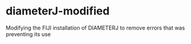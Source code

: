 # diameterJ-modified
Modifying the FIJI installation of DIAMETERJ to remove errors that was preventing its use
